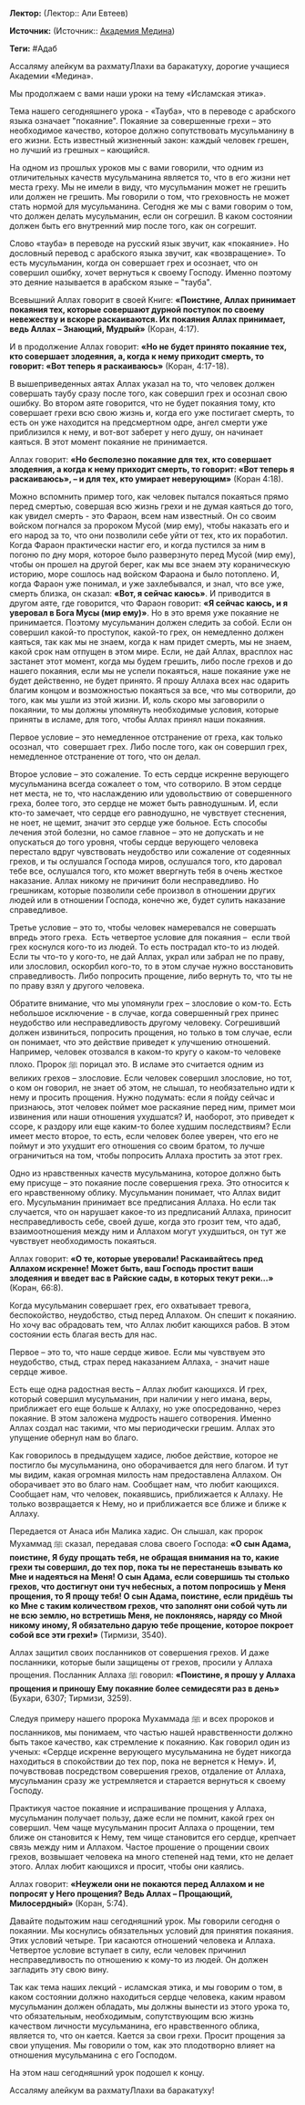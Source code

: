 **Лектор:** (Лектор:: Али Евтеев)

**Источник:** (Источник:: [Академия Медина](https://web.medinaschool.org/school/))

**Теги:** #Адаб

Ассаляму алейкум ва рахматуЛлахи ва баракатуху, дорогие учащиеся Академии «Медина».


Мы продолжаем с вами наши уроки на тему «Исламская этика».


Тема нашего сегодняшнего урока - «Тауба», что в переводе с арабского языка означает "покаяние". Покаяние за совершенные грехи – это необходимое качество, которое должно сопутствовать мусульманину в его жизни. Есть известный жизненный закон: каждый человек грешен, но лучший из грешных – кающийся.


На одном из прошлых уроков мы с вами говорили, что одним из отличительных качеств мусульманина является то, что в его жизни нет места греху. Мы не имели в виду, что мусульманин может не грешить или должен не грешить. Мы говорили о том, что греховность не может стать нормой для мусульманина. Сегодня же мы с вами говорим о том, что должен делать мусульманин, если он согрешил. В каком состоянии должен быть его внутренний мир после того, как он согрешит.


Слово «тауба» в переводе на русский язык звучит, как «покаяние». Но дословный перевод с арабского языка звучит, как «возвращение». То есть мусульманин, когда он совершает грех и осознает, что он совершил ошибку, хочет вернуться к своему Господу. Именно поэтому это деяние называется в арабском языке – "тауба".


Всевышний Аллах говорит в своей Книге: **«Поистине, Аллах принимает покаяния тех, которые совершают дурной поступок по своему невежеству и вскоре раскаиваются. Их покаяния Аллах принимает, ведь Аллах – Знающий, Мудрый»** (Коран, 4:17).


И в продолжение Аллах говорит: **«Но не будет принято покаяние тех, кто совершает злодеяния, а, когда к нему приходит смерть, то говорит: «Вот теперь я раскаиваюсь»** (Коран, 4:17-18).


В вышеприведенных аятах Аллах указал на то, что человек должен совершать таубу сразу после того, как совершил грех и осознал свою ошибку. Во втором аяте говорится, что не будет покаяния тому, кто совершает грехи всю свою жизнь и, когда его уже постигает смерть, то есть он уже находится на предсмертном одре, ангел смерти уже приблизился к нему, и вот-вот заберет у него душу, он начинает каяться. В этот момент покаяние не принимается.


Аллах говорит: **«Но бесполезно покаяние для тех, кто совершает злодеяния, а когда к нему приходит смерть, то говорит: «Вот теперь я раскаиваюсь», – и для тех, кто умирает неверующим»** (Коран 4:18).


Можно вспомнить пример того, как человек пытался покаяться прямо перед смертью, совершая всю жизнь грехи и не думая каяться до того, как увидел смерть - это Фараон, всем нам известный. Он со своим войском погнался за пророком Мусой (мир ему), чтобы наказать его и его народ за то, что они позволили себе уйти от тех, кто их поработил. Когда Фараон практически настиг его, и когда пустился за ним в погоню по дну моря, которое было разверзнуто перед Мусой (мир ему), чтобы он прошел на другой берег, как мы все знаем эту кораническую историю, море сошлось над войском Фараона и было потоплено. И, когда Фараон уже понимал, и уже захлебывался, и знал, что все уже, смерть близка, он сказал: **«Вот, я сейчас каюсь»**. И приводится в другом аяте, где говорится, что Фараон говорит: **«Я сейчас каюсь, и я уверовал в Бога Мусы (мир ему)»**. Но в это время уже покаяние не принимается. Поэтому мусульманин должен следить за собой. Если он совершил какой-то проступок, какой-то грех, он немедленно должен каяться, так как мы не знаем, когда к нам придет смерть, мы не знаем, какой срок нам отпущен в этом мире. Если, не дай Аллах, врасплох нас застанет этот момент, когда мы будем грешить, либо после грехов и до нашего покаяния, если мы не успели покаяться, наше покаяние уже не будет действенно, не будет принято. Я прошу Аллаха всех нас одарить благим концом и возможностью покаяться за все, что мы сотворили, до того, как мы ушли из этой жизни. И, коль скоро мы заговорили о покаянии, то мы должны упомянуть необходимые условия, которые приняты в исламе, для того, чтобы Аллах принял наши покаяния.


Первое условие – это немедленное отстранение от греха, как только осознал, что  совершает грех. Либо после того, как он совершил грех, немедленное отстранение от того, что он делал.


Второе условие – это сожаление. То есть сердце искренне верующего мусульманина всегда сожалеет о том, что сотворило. В этом сердце нет места, не то, что наслаждению или удовольствию от совершенного греха, более того, это сердце не может быть равнодушным. И, если кто-то замечает, что сердце его равнодушно, не чувствует стеснения, не ноет, не щемит, значит это сердце уже больное. Есть способы лечения этой болезни, но самое главное – это не допускать и не опускаться до того уровня, чтобы сердце верующего человека перестало вдруг чувствовать неудобство или сожаление от содеянных грехов, и ты ослушался Господа миров, ослушался того, кто даровал тебе все, ослушался того, кто может ввергнуть тебя в очень жесткое наказание. Аллах никому не причинит боли несправедливо. Но грешникам, которые позволили себе произвол в отношении других людей или в отношении Господа, конечно же, будет сулить наказание справедливое.


Третье условие – это то, чтобы человек намеревался не совершать впредь этого греха.  Есть четвертое условие для покаяния –  если твой грех коснулся кого-то из людей. То есть пострадал кто-то из людей. Если ты что-то у кого-то, не дай Аллах, украл или забрал не по праву, или злословил, оскорбил кого-то, то в этом случае нужно восстановить справедливость. Либо попросить прощение, либо вернуть то, что ты не по праву взял у другого человека.


Обратите внимание, что мы упомянули грех – злословие о ком-то. Есть небольшое исключение - в случае, когда совершенный грех принес неудобство или несправедливость другому человеку. Согрешивший должен извиниться, попросить прощения, но только в том случае, если он понимает, что это действие приведет к улучшению отношений. Например, человек отозвался в каком-то кругу о каком-то человеке плохо. Пророк ﷺ порицал это. В исламе это считается одним из великих грехов – злословие. Если человек совершил злословие, но тот, о ком он говорил, не знает об этом, не слышал, то необязательно идти к нему и просить прощения. Нужно подумать: если я пойду сейчас и признаюсь, этот человек поймет мое раскаяние перед ним, примет мои извинения или наши отношения ухудшатся? И, наоборот, это приведет к ссоре, к раздору или еще каким-то более худшим последствиям? Если имеет место второе, то есть, если человек более уверен, что его не поймут и это ухудшит его отношения со своим братом, то лучше ограничиться на том, чтобы попросить Аллаха простить за этот грех.


Одно из нравственных качеств мусульманина, которое должно быть ему присуще – это покаяние после совершения греха. Это относится к его нравственному облику. Мусульманин понимает, что Аллах видит его. Мусульманин принимает все предписания Аллаха. Но если так случается, что он нарушает какое-то из предписаний Аллаха, приносит несправедливость себе, своей душе, когда это грозит тем, что адаб, взаимоотношения между ним и Аллахом могут ухудшиться, он тут же чувствует необходимость покаяться.


Аллах говорит: **«О те, которые уверовали! Раскаивайтесь пред Аллахом искренне! Может быть, ваш Господь простит ваши злодеяния и введет вас в Райские сады, в которых текут реки…»** (Коран, 66:8).


Когда мусульманин совершает грех, его охватывает тревога, беспокойство, неудобство, стыд перед Аллахом. Он спешит к покаянию. Но хочу вас обрадовать тем, что Аллах любит кающихся рабов. В этом состоянии есть благая весть для нас.


Первое – это то, что наше сердце живое. Если мы чувствуем это неудобство, стыд, страх перед наказанием Аллаха, - значит наше сердце живое.


Есть еще одна радостная весть – Аллах любит кающихся. И грех, который совершил мусульманин, при наличии у него имана, веры, приближает его еще больше к Аллаху, но уже опосредованно, через покаяние. В этом заложена мудрость нашего сотворения. Именно Аллах создал нас такими, что мы периодически грешим. Аллах это упущение обернул нам во благо.


Как говорилось в предыдущем хадисе, любое действие, которое не постигло бы мусульманина, оно оборачивается для него благом. И тут мы видим, какая огромная милость нам предоставлена Аллахом. Он оборачивает это во благо нам. Сообщает нам, что любит кающихся. Сообщает нам, что человек, покаявшись, приближается к Аллаху. Не только возвращается к Нему, но и приближается все ближе и ближе к Аллаху.


Передается от Анаса ибн Малика хадис. Он слышал, как пророк Мухаммад ﷺ сказал, передавая слова своего Господа: **«О сын Адама, поистине, Я буду прощать тебя, не обращая внимания на то, какие грехи ты совершил, до тех пор, пока ты не перестанешь взывать ко Мне и надеяться на Меня! О сын Адама, если совершишь ты столько грехов, что достигнут они туч небесных, а потом попросишь у Меня прощения, то Я прощу тебя! О сын Адама, поистине, если придёшь ты ко Мне с таким количеством грехов, что заполнят они собой чуть ли не всю землю, но встретишь Меня, не поклоняясь, наряду со Мной никому иному, Я обязательно дарую тебе прощение, которое покроет собой все эти грехи!»** (Тирмизи, 3540).


Аллах защитил своих посланников от совершения грехов. И даже посланники, которые были защищены от грехов, просили у Аллаха прощения. Посланник Аллаха ﷺ говорил: **«Поистине, я прошу у Аллаха прощения и приношу Ему покаяние более семидесяти раз в день»** (Бухари, 6307; Тирмизи, 3259).


Следуя примеру нашего пророка Мухаммада ﷺ и всех пророков и посланников, мы понимаем, что частью нашей нравственности должно быть такое качество, как стремление к покаянию. Как говорил один из ученых: «Сердце искренне верующего мусульманина не будет никогда находиться в спокойствии до тех пор, пока не вернется к Нему». И, почувствовав посредством совершения грехов, отдаление от Аллаха, мусульманин сразу же устремляется и старается вернуться к своему Господу.


Практикуя частое покаяние и испрашивание прощения у Аллаха, мусульманин получает пользу, даже если не помнит, какой грех он совершил. Чем чаще мусульманин просит Аллаха о прощении, тем ближе он становится к Нему, тем чище становится его сердце, крепчает связь между ним и Аллахом. Частое прошение о прощении своих грехов, возвышает человека на много степеней над теми, кто не делает этого. Аллах любит кающихся и просит, чтобы они каялись.


Аллах говорит: **«Неужели они не покаются перед Аллахом и не попросят у Него прощения? Ведь Аллах – Прощающий, Милосердный»** (Коран, 5:74).


Давайте подытожим наш сегодняшний урок. Мы говорили сегодня о покаянии. Мы коснулись обязательных условий для принятия покаяния. Этих условий четыре. Три касаются отношений человека и Аллаха. Четвертое условие вступает в силу, если человек причинил несправедливость по отношению к кому-то из людей. Он должен загладить эту свою вину.


Так как тема наших лекций - исламская этика, и мы говорим о том, в каком состоянии должно находиться сердце человека, каким нравом мусульманин должен обладать, мы должны вынести из этого урока то, что обязательным, необходимым, сопутствующим всю жизнь качеством личности мусульманина, его нравственного облика, является то, что он кается. Кается за свои грехи. Просит прощения за свои упущения. Мы говорили о том, как это плодотворно влияет на отношения мусульманина с его Господом.


На этом наш сегодняшний урок подошел к концу.


Ассаляму алейкум ва рахматуЛлахи ва баракатуху!

